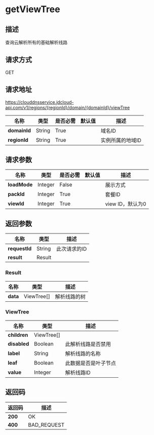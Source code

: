 # getViewTree


## 描述
查询云解析所有的基础解析线路

## 请求方式
GET

## 请求地址
https://clouddnsservice.jdcloud-api.com/v1/regions/{regionId}/domain/{domainId}/viewTree

|名称|类型|是否必需|默认值|描述|
|---|---|---|---|---|
|**domainId**|String|True||域名ID|
|**regionId**|String|True||实例所属的地域ID|

## 请求参数
|名称|类型|是否必需|默认值|描述|
|---|---|---|---|---|
|**loadMode**|Integer|False||展示方式|
|**packId**|Integer|True||套餐ID|
|**viewId**|Integer|True||view ID，默认为0|


## 返回参数
|名称|类型|描述|
|---|---|---|
|**requestId**|String|此次请求的ID|
|**result**|Result||


### <a name="Result">Result</a>
|名称|类型|描述|
|---|---|---|
|**data**|ViewTree[]|解析线路的树|
### <a name="ViewTree">ViewTree</a>
|名称|类型|描述|
|---|---|---|
|**children**|ViewTree[]||
|**disabled**|Boolean|此解析线路是否禁用|
|**label**|String|解析线路的名称|
|**leaf**|Boolean|此数据是否是叶子节点|
|**value**|Integer|解析线路ID|

## 返回码
|返回码|描述|
|---|---|
|**200**|OK|
|**400**|BAD_REQUEST|
